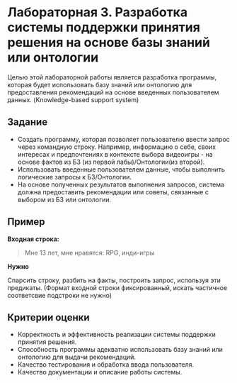 # Лабораторная 3. Разработка системы поддержки принятия решения на основе базы знаний или онтологии

Целью этой лабораторной работы является разработка программы, которая будет использовать базу знаний или онтологию для предоставления рекомендаций на основе введенных пользователем данных. (Knowledge-based support system)

## Задание

- Создать программу, которая позволяет пользователю ввести запрос через командную строку. Например, информацию о себе, своих интересах и предпочтениях в контексте выбора видеоигры - на основе фактов из БЗ (из первой лабы)/Онтологии(из второй).
- Использовать введенные пользователем данные, чтобы выполнить логические запросы к  БЗ/Онтологии.
- На основе полученных результатов выполнения запросов, система должна предоставить рекомендации или советы, связанные с выбором из БЗ или онтологии.

## Пример

**Входная строка:**

> Мне 13 лет, мне нравятся: RPG, инди-игры

**Нужно**

Спарсить строку, разбить на факты, построить запрос, используя эти предикаты. (Формат входной строки фиксированный, искать частичное соответсвие подстроки не нужно)

## Критерии оценки

- Корректность и эффективность реализации системы поддержки принятия решения.
- Способность программы адекватно использовать базу знаний или онтологию для выдачи рекомендаций.
- Качество тестирования и обработка ввода пользователя.
- Качество документации и описание работы системы.